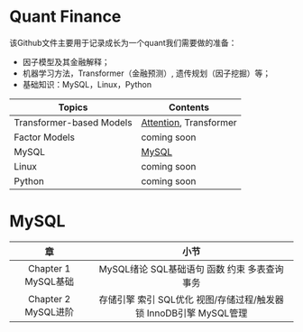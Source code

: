 Quant Finance
==============================
该Github文件主要用于记录成长为一个quant我们需要做的准备：
- 因子模型及其金融解释；
- 机器学习方法，Transformer（金融预测）, 遗传规划（因子挖掘）等；
- 基础知识：MySQL，Linux，Python

|Topics                     |         Contents                                |                                              
| ---                       |---                                              |                                        
|Transformer-based Models   |[Attention](./notebooks/Topic1.md), Transformer  |          
|Factor Models              |         coming soon                             |
|MySQL                      |  [MySQL](./notebooks/MySQL.md)                  |                                   
|Linux                      |    coming soon                                  |       
|Python                     |    coming soon                                  |
 

MySQL
==========================
|章|小节|
|:---:|:---:|
|Chapter 1 MySQL基础 |MySQL绪论  SQL基础语句  函数  约束  多表查询  事务 |
|Chapter 2 MySQL进阶 |存储引擎  索引  SQL优化  视图/存储过程/触发器 锁 InnoDB引擎 MySQL管理|

